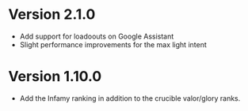 Version 2.1.0
===============
- Add support for loadoouts on Google Assistant
- Slight performance improvements for the max light intent

Version 1.10.0
===============
- Add the Infamy ranking in addition to the crucible valor/glory ranks.

